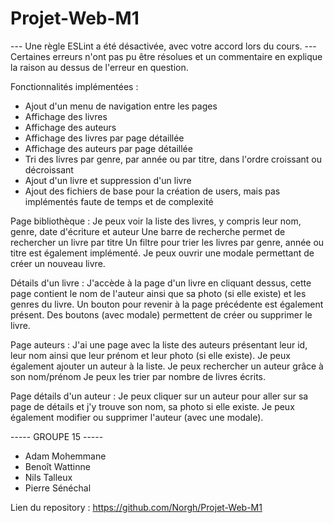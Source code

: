 # Projet-Web-M1

--- Une règle ESLint a été désactivée, avec votre accord lors du cours.
--- Certaines erreurs n'ont pas pu être résolues et un commentaire en explique la raison au dessus de l'erreur en question.

Fonctionnalités implémentées :

- Ajout d'un menu de navigation entre les pages
- Affichage des livres
- Affichage des auteurs
- Affichage des livres par page détaillée
- Affichage des auteurs par page détaillée
- Tri des livres par genre, par année ou par titre, dans l'ordre croissant ou décroissant
- Ajout d'un livre et suppression d'un livre
- Ajout des fichiers de base pour la création de users, mais pas implémentés faute de temps et de complexité

Page bibliothèque :
Je peux voir la liste des livres, y compris leur nom, genre, date d'écriture et auteur
Une barre de recherche permet de rechercher un livre par titre
Un filtre pour trier les livres par genre, année ou titre est également implémenté.
Je peux ouvrir une modale permettant de créer un nouveau livre.

Détails d'un livre :
J'accède à la page d'un livre en cliquant dessus, cette page contient le nom de l'auteur ainsi que sa photo (si elle existe) et les genres du livre.
Un bouton pour revenir à la page précédente est également présent.
Des boutons (avec modale) permettent de créer ou supprimer le livre.

Page auteurs :
J'ai une page avec la liste des auteurs présentant leur id, leur nom ainsi que leur prénom et leur photo (si elle existe).
Je peux également ajouter un auteur à la liste.
Je peux rechercher un auteur grâce à son nom/prénom
Je peux les trier par nombre de livres écrits.

Page détails d'un auteur :
Je peux cliquer sur un auteur pour aller sur sa page de détails et j'y trouve son nom, sa photo si elle existe.
Je peux également modifier ou supprimer l'auteur (avec une modale).

----- GROUPE 15 -----

- Adam Mohemmane
- Benoît Wattinne
- Nils Talleux
- Pierre Sénéchal

Lien du repository :
https://github.com/Norgh/Projet-Web-M1
